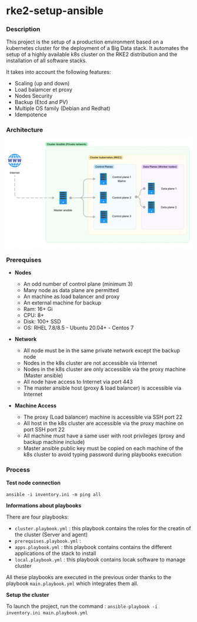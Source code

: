 # rke2-setup-ansible

### Description

This project is the setup of a production environment based on a kubernetes cluster for the deployment of a Big Data stack. It automates the setup of a highly available k8s cluster on the RKE2 distribution and the installation of all software stacks.

It takes into account the following features:

* Scaling (up and down)
* Load balamcer et proxy
* Nodes Security
* Backup (Etcd and PV)
* Multiple OS family (Debian and Redhat)
* Idempotence

### Architecture

![Architecture img](https://raw.githubusercontent.com/data354/rke2-setup-ansible/main/archtitecture_setup_rke2.png)

### Prerequises

* **Nodes**

  * An odd number of control plane (minimum 3)
  * Many node as data plane are permitted
  * An machine as load balancer and proxy
  * An external machine for backup
  * Ram: 16+ Gi
  * CPU: 8+
  * Disk: 100+ SSD
  * OS: RHEL 7.8/8.5 - Ubuntu 20.04+ - Centos 7
* **Network**

  * All node must be in the same private network except the backup node
  * Nodes in the k8s cluster are not accessible via Internet
  * Nodes in the k8s cluster are only accessible via the proxy machine (Master ansible)
  * All node have access to Internet via port 443
  * The master ansible host (proxy & load balancer) is accessible via Internet
* **Machine Access**

  * The proxy (Load balancer) machine is accessible via SSH port 22
  * All host in the k8s cluster are accessible via the proxy machine on port SSH port 22
  * All machine must have a same user with root privileges (proxy and backup machine include)
  * Master ansible public key must be copied on each machine of the k8s cluster to avoid typing password during playbooks execution

### Process

**Test node connection**

`ansible -i inventory.ini -m ping all`

**Informations about playbooks**

There are four playbooks:

* `cluster.playbook.yml` : this playbook contains the roles for the creatin of the cluster (Server and agent)
* `prerequises.playbook.yml`  : 
* `apps.playbook.yml` : this playbook contains contains the different applications of the stack to install
* `local.playbook.yml` : this playbook contains locak software to manage cluster

All these playbooks are executed in the previous order thanks to the playbook `main.playbook.yml` which integrates them all.

**Setup the cluster**

To launch the project, run the command : `ansible-playbook -i inventory.ini main.playbook.yml`
